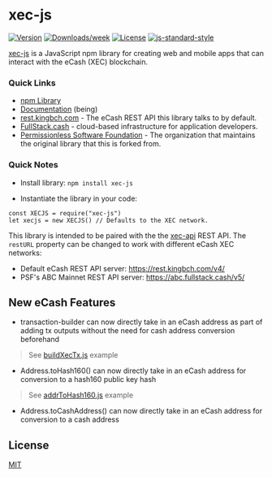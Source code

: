 # xec-js

[![Version](https://img.shields.io/npm/v/xec-js)](https://www.npmjs.com/package/xec-js)
[![Downloads/week](https://img.shields.io/npm/dw/xec-js)](https://npmjs.org/package/xec-js)
[![License](https://img.shields.io/npm/l/@xec-js)](https://github.com/ethanmackie/xec-js/blob/main/LICENSE.md)
[![js-standard-style](https://img.shields.io/badge/javascript-standard%20code%20style-green.svg?style=flat-square)](https://github.com/feross/standard)

[xec-js](https://www.npmjs.com/package/xec-js) is a JavaScript npm library for creating web and mobile apps that can interact with the eCash (XEC) blockchain.

### Quick Links

- [npm Library](https://www.npmjs.com/package/xec-js)
- [Documentation](https://bchjs.fullstack.cash/) (being)
- [rest.kingbch.com](https://rest.kingbch.com) - The eCash REST API this library talks to by default.
- [FullStack.cash](https://fullstack.cash) - cloud-based infrastructure for application developers.
- [Permissionless Software Foundation](https://psfoundation.cash) - The organization that maintains the original library that this is forked from.

### Quick Notes

- Install library: `npm install xec-js`

- Instantiate the library in your code:

```
const XECJS = require("xec-js")
let xecjs = new XECJS() // Defaults to the XEC network.
```

This library is intended to be paired with the 
the [xec-api](https://rest.kingbch.com/) REST API. The `restURL` property can be changed to work with different eCash XEC networks:

- Default eCash REST API server: https://rest.kingbch.com/v4/
- PSF's ABC Mainnet REST API server: https://abc.fullstack.cash/v5/


## New eCash Features

- transaction-builder can now directly take in an eCash address as part of adding tx outputs without the need for cash address conversion beforehand
> See [buildXecTx.js](https://github.com/ethanmackie/xec-js/tree/main/examples/buildXecTx.js) example

- Address.toHash160() can now directly take in an eCash address for conversion to a hash160 public key hash
> See [addrToHash160.js](https://github.com/ethanmackie/xec-js/tree/main/examples/addrToHash160.js) example

- Address.toCashAddress() can now directly take in an eCash address for conversion to a cash address


## License

[MIT](LICENSE.md)

